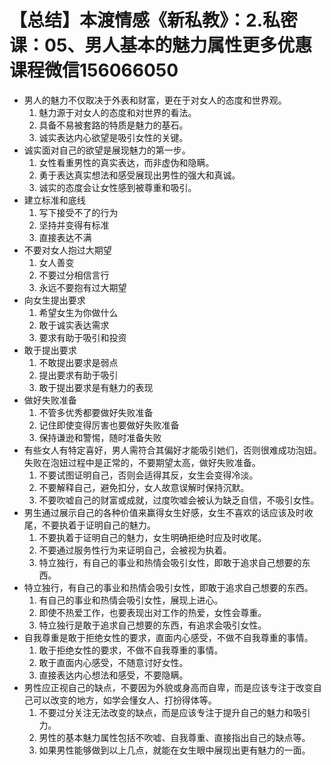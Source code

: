 # 【总结】本渡情感《新私教》：2.私密课：05、男人基本的魅力属性更多优惠课程微信156066050

-   男人的魅力不仅取决于外表和财富，更在于对女人的态度和世界观。
    1.  魅力源于对女人的态度和对世界的看法。
    2.  具备不易被套路的特质是魅力的基石。
    3.  诚实表达内心欲望是吸引女性的关键。
-   诚实面对自己的欲望是展现魅力的第一步。
    1.  女性看重男性的真实表达，而非虚伪和隐瞒。
    2.  勇于表达真实想法和感受展现出男性的强大和真诚。
    3.  诚实的态度会让女性感到被尊重和吸引。
-   建立标准和底线
    1.  写下接受不了的行为
    2.  坚持并变得有标准
    3.  直接表达不满
-   不要对女人抱过大期望
    1.  女人善变
    2.  不要过分相信言行
    3.  永远不要抱有过大期望
-   向女生提出要求
    1.  希望女生为你做什么
    2.  敢于诚实表达需求
    3.  要求有助于吸引和投资
-   敢于提出要求
    1.  不敢提出要求是弱点
    2.  提出要求有助于吸引
    3.  敢于提出要求是有魅力的表现
-   做好失败准备
    1.  不管多优秀都要做好失败准备
    2.  记住即使变得厉害也要做好失败准备
    3.  保持谦逊和警惕，随时准备失败
-   有些女人有特定喜好，男人需符合其偏好才能吸引她们，否则很难成功泡妞。失败在泡妞过程中是正常的，不要期望太高，做好失败准备。
    1.  不要试图证明自己，否则会适得其反，女生会变得冷淡。
    2.  不要解释自己，避免扣分，女人故意误解时保持沉默。
    3.  不要吹嘘自己的财富或成就，过度吹嘘会被认为缺乏自信，不吸引女性。
-   男生通过展示自己的各种价值来赢得女生好感，女生不喜欢的话应该及时收尾，不要执着于证明自己的魅力。
    1.  不要执着于证明自己的魅力，女生明确拒绝时应及时收尾。
    2.  不要通过服务性行为来证明自己，会被视为执着。
    3.  特立独行，有自己的事业和热情会吸引女性，即敢于追求自己想要的东西。
-   特立独行，有自己的事业和热情会吸引女性，即敢于追求自己想要的东西。
    1.  有自己的事业和热情会吸引女性，展现上进心。
    2.  即使不热爱工作，也要表现出对工作的热爱，女性会尊重。
    3.  特立独行是敢于追求自己想要的东西，有追求会吸引女性。
-   自我尊重是敢于拒绝女性的要求，直面内心感受，不做不自我尊重的事情。
    1.  敢于拒绝女性的要求，不做不自我尊重的事情。
    2.  敢于直面内心感受，不随意讨好女性。
    3.  直接表达内心想法和感受，不要隐瞒。
-   男性应正视自己的缺点，不要因为外貌或身高而自卑，而是应该专注于改变自己可以改变的地方，如学会懂女人、打扮得体等。
    1.  不要过分关注无法改变的缺点，而是应该专注于提升自己的魅力和吸引力。
    2.  男性的基本魅力属性包括不吹嘘、自我尊重、直接指出自己的缺点等。
    3.  如果男性能够做到以上几点，就能在女生眼中展现出更有魅力的一面。